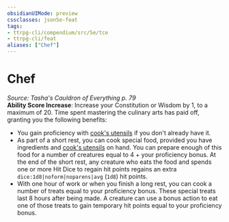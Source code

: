 ```yaml
---
obsidianUIMode: preview
cssclasses: json5e-feat
tags:
- ttrpg-cli/compendium/src/5e/tce
- ttrpg-cli/feat
aliases: ["Chef"]
---
```

# Chef
*Source: Tasha's Cauldron of Everything p. 79*  
**Ability Score Increase**: Increase your Constitution or Wisdom by 1, to a maximum of 20.
Time spent mastering the culinary arts has paid off, granting you the following benefits:

- You gain proficiency with [cook's utensils](3-Mechanics/CLI/items/cooks-utensils.md) if you don't already have it.  
- As part of a short rest, you can cook special food, provided you have ingredients and [cook's utensils](3-Mechanics/CLI/items/cooks-utensils.md) on hand. You can prepare enough of this food for a number of creatures equal to 4 + your proficiency bonus. At the end of the short rest, any creature who eats the food and spends one or more Hit Dice to regain hit points regains an extra `dice:1d8|noform|noparens|avg` (`1d8`) hit points.  
- With one hour of work or when you finish a long rest, you can cook a number of treats equal to your proficiency bonus. These special treats last 8 hours after being made. A creature can use a bonus action to eat one of those treats to gain temporary hit points equal to your proficiency bonus.